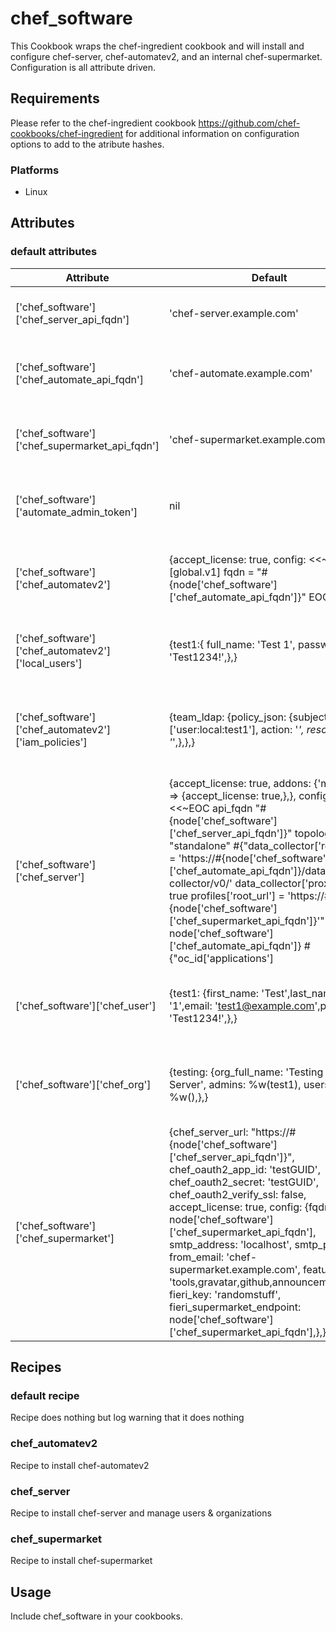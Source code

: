 # chef_software

This Cookbook wraps the chef-ingredient cookbook and will install and configure chef-server, chef-automatev2, and an internal chef-supermarket. Configuration is all attribute driven.

## Requirements

Please refer to the chef-ingredient cookbook <https://github.com/chef-cookbooks/chef-ingredient> for additional information on configuration options to add to the atribute hashes.

### Platforms

- Linux

## Attributes

### default attributes

| Attribute | Default | Comment |
| -------------  | -------------  | -------------  |
| ['chef_software']['chef_server_api_fqdn'] | 'chef-server.example.com' | (String) Hostname to connect to chef-server |
| ['chef_software']['chef_automate_api_fqdn'] | 'chef-automate.example.com' | (String) Hostname to connect to chef-automatev2 |
| ['chef_software']['chef_supermarket_api_fqdn'] | 'chef-supermarket.example.com' | (String) Hostname to connect to chef-supermarket |
| ['chef_software']['automate_admin_token'] | nil | (String) Token used for api access by cookbook |
| ['chef_software']['chef_automatev2'] | {accept_license: true, config: <<~EOC [global.v1] fqdn = "#{node['chef_software']['chef_automate_api_fqdn']}" EOC} | (Hash) Used to add configuration options to chef-automatev2 |
| ['chef_software']['chef_automatev2']['local_users'] | {test1:{ full_name: 'Test 1', password: 'Test1234!',},} | (Hash) Hash of hashes definign automatev2 users |
| ['chef_software']['chef_automatev2']['iam_policies'] | {team_ldap: {policy_json: {subjects: ['user:local:test1'], action: '*', resource: '*',},},} | (Hash) Hash of hashes defining automate IAM policies in json format |
| ['chef_software']['chef_server'] | {accept_license: true, addons: {'manage' => {accept_license: true,},}, config: <<~EOC api_fqdn "#{node['chef_software']['chef_server_api_fqdn']}" topology "standalone" #{"data_collector['root_url'] = 'https://#{node['chef_software']['chef_automate_api_fqdn']}/data-collector/v0/' data_collector['proxy'] = true profiles['root_url'] = 'https://#{node['chef_software']['chef_supermarket_api_fqdn']}'" if node['chef_software']['chef_automate_api_fqdn']} #{"oc_id['applications'] ||= {} oc_id['applications']['supermarket'] = {'redirect_uri' => 'https://#{node['chef_software']['chef_supermarket_api_fqdn']}/auth/chef_oauth2/callback',}" if node['chef_software']['chef_supermarket_api_fqdn']} EOC} | (Hash) Used to add configuration options to chef-server |
| ['chef_software']['chef_user'] | {test1: {first_name: 'Test',last_name: '1',email: 'test1@example.com',password: 'Test1234!',},} | (Hash) Hash of hashes used to manage chef-server users |
| ['chef_software']['chef_org'] | {testing: {org_full_name: 'Testing Chef Server', admins: %w(test1), users: %w(),},} | (Hash) Hash of hashes used to manage chef-server organizations |
| ['chef_software']['chef_supermarket'] | {chef_server_url: "https://#{node['chef_software']['chef_server_api_fqdn']}", chef_oauth2_app_id: 'testGUID', chef_oauth2_secret: 'testGUID', chef_oauth2_verify_ssl: false, accept_license: true, config: {fqdn: node['chef_software']['chef_supermarket_api_fqdn'], smtp_address: 'localhost', smtp_port: 25, from_email: 'chef-supermarket.example.com', features: 'tools,gravatar,github,announcement,fieri', fieri_key: 'randomstuff', fieri_supermarket_endpoint: node['chef_software']['chef_supermarket_api_fqdn'],},} | (Hash) Used to add configuration options to chef-supermarket |

## Recipes

### default recipe

Recipe does nothing but log warning that it does nothing

### chef_automatev2

Recipe to install chef-automatev2

### chef_server

Recipe to install chef-server and manage users & organizations

### chef_supermarket

Recipe to install chef-supermarket

## Usage

Include chef_software in your cookbooks.
